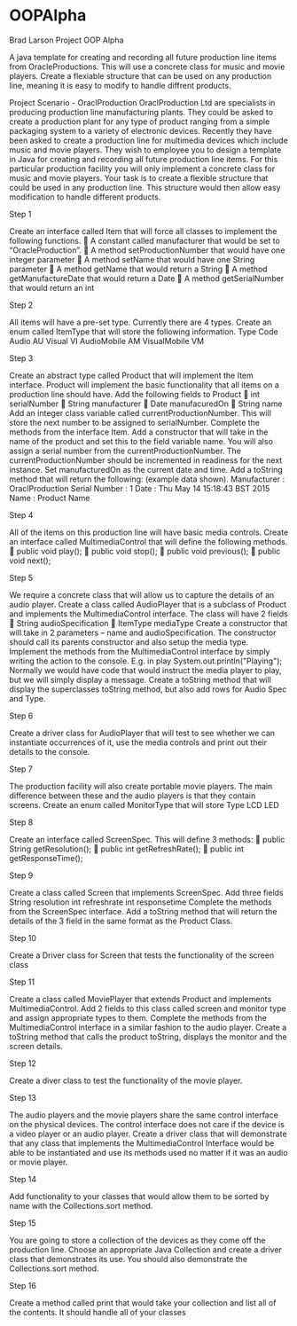 # OOPAlpha
Brad Larson
Project OOP Alpha

A java template for creating and recording all future production line items from OracleProductions.
This will use a concrete class for music and movie players.
Create a flexiable structure that can be used on any production line, meaning it is easy to modify to handle diffrent products.


Project
Scenario - OraclProduction
OraclProduction Ltd are specialists in producing production line manufacturing plants.
They could be asked to create a production plant for any type of product ranging from a simple packaging
system to a variety of electronic devices.
Recently they have been asked to create a production line for multimedia devices which include music
and movie players. They wish to employee you to design a template in Java for creating and recording all
future production line items. For this particular production facility you will only implement a concrete
class for music and movie players.
Your task is to create a flexible structure that could be used in any production line. This structure would
then allow easy modification to handle different products.


Step 1

Create an interface called Item that will force all classes to implement the following functions.
 A constant called manufacturer that would be set to “OracleProduction”.
 A method setProductionNumber that would have one integer parameter
 A method setName that would have one String parameter
 A method getName that would return a String
 A method getManufactureDate that would return a Date
 A method getSerialNumber that would return an int


Step 2

All items will have a pre-set type. Currently there are 4 types. Create an enum called ItemType that will
store the following information.
Type Code
Audio AU
Visual VI
AudioMobile AM
VisualMobile VM

Step 3

Create an abstract type called Product that will implement the Item interface. Product will implement
the basic functionality that all items on a production line should have. Add the following fields to Product
 int serialNumber
 String manufacturer
 Date manufacuredOn
 String name
Add an integer class variable called currentProductionNumber. This will store the next number to be
assigned to serialNumber.
Complete the methods from the interface Item.
Add a constructor that will take in the name of the product and set this to the field variable name. You
will also assign a serial number from the currentProductionNumber. The currentProductionNumber
should be incremented in readiness for the next instance.
Set manufacturedOn as the current date and time.
Add a toString method that will return the following: (example data shown).
Manufacturer : OraclProduction
Serial Number : 1
Date : Thu May 14 15:18:43 BST 2015
Name : Product Name

Step 4

All of the items on this production line will have basic media controls. Create an interface called
MultimediaControl that will define the following methods.
 public void play();
 public void stop();
 public void previous();
 public void next();

Step 5

We require a concrete class that will allow us to capture the details of an audio player. Create a class
called AudioPlayer that is a subclass of Product and implements the MultimediaControl interface.
The class will have 2 fields
 String audioSpecification
 ItemType mediaType
Create a constructor that will take in 2 parameters – name and audioSpecification.
The constructor should call its parents constructor and also setup the media type.
Implement the methods from the MultimediaControl interface by simply writing the action to the console.
E.g. in play System.out.println("Playing"); Normally we would have code that would instruct the media
player to play, but we will simply display a message.
Create a toString method that will display the superclasses toString method, but also add rows for Audio
Spec and Type.

Step 6

Create a driver class for AudioPlayer that will test to see whether we can instantiate occurrences of it, use
the media controls and print out their details to the console.

Step 7

The production facility will also create portable movie players. The main difference between these and
the audio players is that they contain screens.
Create an enum called MonitorType that will store
Type
LCD
LED

Step 8

Create an interface called ScreenSpec. This will define 3 methods:
 public String getResolution();
 public int getRefreshRate();
 public int getResponseTime();

Step 9

Create a class called Screen that implements ScreenSpec. Add three fields
String resolution
int refreshrate
int responsetime
Complete the methods from the ScreenSpec interface.
Add a toString method that will return the details of the 3 field in the same format as the Product Class.

Step 10

Create a Driver class for Screen that tests the functionality of the screen class

Step 11

Create a class called MoviePlayer that extends Product and implements MultimediaControl.
Add 2 fields to this class called screen and monitor type and assign appropriate types to them.
Complete the methods from the MultimediaControl interface in a similar fashion to the audio player.
Create a toString method that calls the product toString, displays the monitor and the screen details.

Step 12

Create a diver class to test the functionality of the movie player.

Step 13

The audio players and the movie players share the same control interface on the physical devices. The
control interface does not care if the device is a video player or an audio player. Create a driver class that
will demonstrate that any class that implements the MultimediaControl Interface would be able to be
instantiated and use its methods used no matter if it was an audio or movie player.

Step 14

Add functionality to your classes that would allow them to be sorted by name with the Collections.sort
method.

Step 15

You are going to store a collection of the devices as they come off the production line. Choose an
appropriate Java Collection and create a driver class that demonstrates its use. You should also
demonstrate the Collections.sort method.

Step 16

Create a method called print that would take your collection and list all of the contents. It should handle
all of your classes
